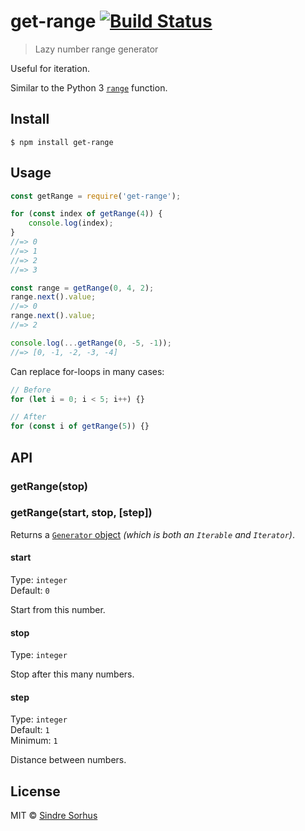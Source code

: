 # get-range [![Build Status](https://travis-ci.org/sindresorhus/get-range.svg?branch=master)](https://travis-ci.org/sindresorhus/get-range)

> Lazy number range generator

Useful for iteration.

Similar to the Python 3 [`range`](https://docs.python.org/3/library/stdtypes.html#typesseq-range) function.


## Install

```
$ npm install get-range
```


## Usage

```js
const getRange = require('get-range');

for (const index of getRange(4)) {
	console.log(index);
}
//=> 0
//=> 1
//=> 2
//=> 3

const range = getRange(0, 4, 2);
range.next().value;
//=> 0
range.next().value;
//=> 2

console.log(...getRange(0, -5, -1));
//=> [0, -1, -2, -3, -4]
```

Can replace for-loops in many cases:

```js
// Before
for (let i = 0; i < 5; i++) {}

// After
for (const i of getRange(5)) {}
```


## API

### getRange(stop)
### getRange(start, stop, [step])

Returns a [`Generator` object](https://developer.mozilla.org/en-US/docs/Web/JavaScript/Reference/Global_Objects/Generator) *(which is both an `Iterable` and `Iterator`)*.

#### start

Type: `integer`<br>
Default: `0`

Start from this number.

#### stop

Type: `integer`

Stop after this many numbers.

#### step

Type: `integer`<br>
Default: `1`<br>
Minimum: `1`

Distance between numbers.


## License

MIT © [Sindre Sorhus](https://sindresorhus.com)
